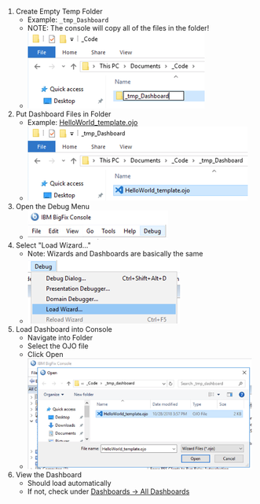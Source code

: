 
1. Create Empty Temp Folder 
    * Example: `_tmp_Dashboard`
    * NOTE: The console will copy all of the files in the folder!
    * ![Create Empty Temp Folder](/images/BigFix/Dashboards/CreateEmptyFolder.png)
1. Put Dashboard Files in Folder
    * Example: [HelloWorld_template.ojo](https://raw.githubusercontent.com/jgstew/bigfix-content/master/dashboards/HelloWorld_template.ojo)
    * ![Put Dashboard Files in Folder](/images/BigFix/Dashboards/PutDashboardFilesInFolder.png)
1. Open the Debug Menu
    * ![Open Debug Menu](/images/BigFix/Console/OpenDebugMenu.png)
1. Select "Load Wizard..."
    * Note: Wizards and Dashboards are basically the same
    * ![Load Dashboard](/images/BigFix/Dashboards/SelectLoadWizard.png)
1. Load Dashboard into Console
    * Navigate into Folder
    * Select the OJO file
    * Click Open
    * ![Load Dashboard](/images/BigFix/Dashboards/LoadDashboardInConsole.png)
1. View the Dashboard
    * Should load automatically
    * If not, check under [Dashboards -> All Dashboards](/images/BigFix/Dashboards/DashboardLocationCustom.png)
